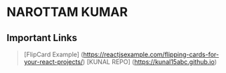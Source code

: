 # NAROTTAM KUMAR

## Important Links

> [FlipCard Example] (https://reactjsexample.com/flipping-cards-for-your-react-projects/)
> [KUNAL REPO] (https://kunal15abc.github.io)
